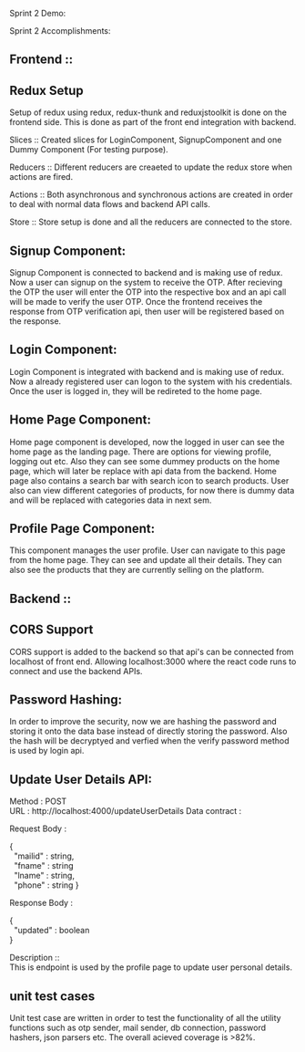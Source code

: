 Sprint 2 Demo:

Sprint 2 Accomplishments:

Frontend ::
-----------

Redux Setup
------------

Setup of redux using redux, redux-thunk and reduxjstoolkit is done on the frontend side.
This is done as part of the front end integration with backend.

Slices :: Created slices for LoginComponent, SignupComponent and one Dummy Component (For testing purpose).

Reducers :: Different reducers are creaeted to update the redux store when actions are fired.

Actions :: Both asynchronous and synchronous actions are created in order to deal with normal data flows and backend API calls.

Store :: Store setup is done and all the reducers are connected to the store.

Signup Component:
-----------
Signup Component is connected to backend and is making use of redux. Now a user can signup on the system to receive the OTP. After recieving the OTP the user will enter the OTP into the respective box and an api call will be made to verify the user OTP. Once the frontend receives the response from OTP verification api, then user will be registered based on the response. 

Login Component:
-----------
Login Component is integrated with backend and is making use of redux. Now a already registered user can logon to the system with his credentials. Once the user is logged in, they will be redireted to the home page. 

Home Page Component:
-----------
Home page component is developed, now the logged in user can see the home page as the landing page. There are options for viewing profile, logging out etc. Also they can see some dummey products on the home page, which will later be replace with api data from the backend. Home page also contains a search bar with search icon to search products. User also can view different categories of products, for now there is dummy data and will be replaced with categories data in next sem.   

Profile Page Component:
-----------
This component manages the user profile. User can navigate to this page from the home page. They can see and update all their details. They can also see the products that they are currently selling on the platform.

Backend ::
----------

CORS Support 
------------

CORS support is added to the backend so that api's can be connected from localhost of front end. Allowing localhost:3000 where the react code runs to connect and use the backend APIs.

Password Hashing:
------------

In order to improve the security, now we are hashing the password and storing it onto the data base instead of directly storing the password. Also the hash will be decryptyed and verfied when the verify password method is used by login api. 

Update User Details API:
---------------------

Method : POST  
URL : http://localhost:4000/updateUserDetails
Data contract :  

Request Body :  

{  
    &nbsp; "mailid" : string,  
    &nbsp; "fname" : string  
    &nbsp; "lname" : string,  
    &nbsp; "phone" : string
}  

Response Body :  

{  
    &nbsp; "updated" : boolean  
}  

Description ::  
This is endpoint is used by the profile page to update user personal details.

unit test cases
---------------

Unit test case are written in order to test the functionality of all the utility functions such as otp sender, mail sender, db connection, password hashers, json parsers etc. The overall acieved coverage is >82%.